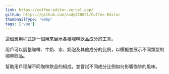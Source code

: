 ```yaml
---
link: https://coffee-editor.vercel.app/
github: https://github.com/andy820621/Coffee-Editor
thumbnailType: 'webp'
tags: ['vue']
---
```


這個應用程式是一個用來展示各種咖啡飲品成分的工具。

用戶可以調整咖啡、牛奶、水、奶泡及其他成分的比例，以模擬並展示不同類型的咖啡飲品。

幫助用戶理解不同咖啡飲品的組成，並嘗試不同成分比例如何影響咖啡的風味。
